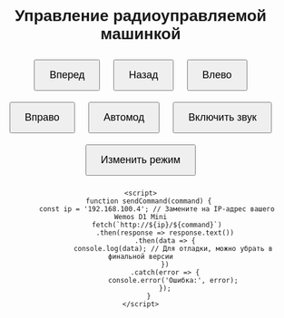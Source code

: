 <!DOCTYPE html>
<html lang="ru">
<head>
    <meta charset="UTF-8">
    <meta name="viewport" content="width=device-width, initial-scale=1.0">
    <title>Управление машинкой</title>
    <style>
        body { text-align: center; font-family: Arial, sans-serif; }
        button { margin: 10px; padding: 15px 25px; font-size: 18px; cursor: pointer; }
    </style>
</head>
<body>
    <h1>Управление радиоуправляемой машинкой</h1>
    <button onclick="sendCommand('forward')">Вперед</button>
    <button onclick="sendCommand('backward')">Назад</button>
    <button onclick="sendCommand('left')">Влево</button>
    <button onclick="sendCommand('right')">Вправо</button>
    <button onclick="sendCommand('automode')">Автомод</button>
    <button onclick="sendCommand('sound')">Включить звук</button>
    <button onclick="sendCommand('changemode')">Изменить режим</button>

    <script>
        function sendCommand(command) {
            const ip = '192.168.100.4'; // Замените на IP-адрес вашего Wemos D1 Mini
            fetch(`http://${ip}/${command}`)
                .then(response => response.text())
                .then(data => {
                    console.log(data); // Для отладки, можно убрать в финальной версии
                })
                .catch(error => {
                    console.error('Ошибка:', error);
                });
        }
    </script>
</body>
</html>
